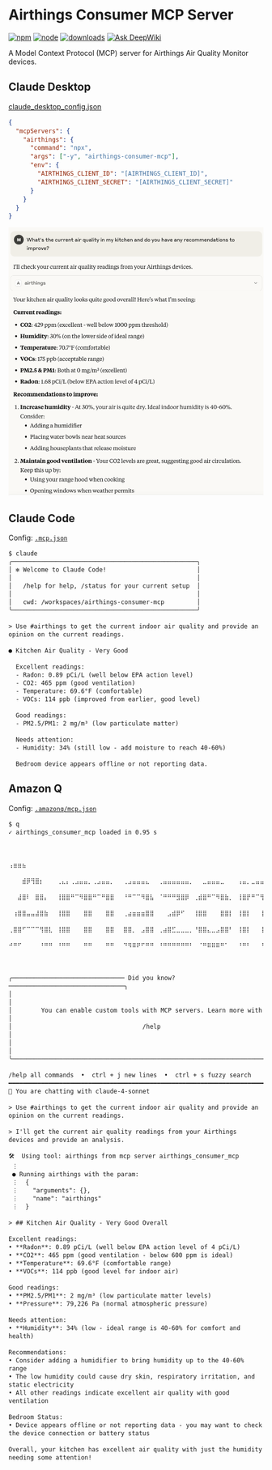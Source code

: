 # Airthings Consumer MCP Server

[![npm](https://badgen.net/npm/v/airthings-consumer-mcp)](https://www.npmjs.com/package/airthings-consumer-mcp)
[![node](https://badgen.net/npm/node/airthings-consumer-mcp)](https://www.npmjs.com/package/airthings-consumer-mcp)
[![downloads](https://badgen.net/npm/dt/airthings-consumer-mcp)](https://www.npmjs.com/package/airthings-consumer-mcp)
[![Ask DeepWiki](https://deepwiki.com/badge.svg)](https://deepwiki.com/michaelahern/airthings-consumer-mcp)

A Model Context Protocol (MCP) server for Airthings Air Quality Monitor devices.

## Claude Desktop

[claude_desktop_config.json](https://modelcontextprotocol.io/quickstart/user)

```json
{
  "mcpServers": {
    "airthings": {
      "command": "npx",
      "args": ["-y", "airthings-consumer-mcp"],
      "env": {
        "AIRTHINGS_CLIENT_ID": "[AIRTHINGS_CLIENT_ID]",
        "AIRTHINGS_CLIENT_SECRET": "[AIRTHINGS_CLIENT_SECRET]"
      }
    }
  }
}
```

![Screenshot of Claude Desktop showing a sample interaction with Airthings Consumer MCP Server](./claude.png)

## Claude Code

Config: [`.mcp.json`](.mcp.json)

```text
$ claude
╭───────────────────────────────────────────────────╮
│ ✻ Welcome to Claude Code!                         │
│                                                   │
│   /help for help, /status for your current setup  │
│                                                   │
│   cwd: /workspaces/airthings-consumer-mcp         │
╰───────────────────────────────────────────────────╯

> Use #airthings to get the current indoor air quality and provide an opinion on the current readings.

● Kitchen Air Quality - Very Good

  Excellent readings:
  - Radon: 0.89 pCi/L (well below EPA action level)
  - CO2: 465 ppm (good ventilation)
  - Temperature: 69.6°F (comfortable)
  - VOCs: 114 ppb (improved from earlier, good level)

  Good readings:
  - PM2.5/PM1: 2 mg/m³ (low particulate matter)

  Needs attention:
  - Humidity: 34% (still low - add moisture to reach 40-60%)

  Bedroom device appears offline or not reporting data.
```

## Amazon Q

Config: [`.amazonq/mcp.json`](.amazonq/mcp.json)

```text
$ q
✓ airthings_consumer_mcp loaded in 0.95 s


    ⢠⣶⣶⣦⠀⠀⠀⠀⠀⠀⠀⠀⠀⠀⠀⠀⠀⠀⠀⠀⠀⠀⠀⠀⠀⠀⠀⠀⠀⠀⠀⠀⠀⠀⠀⠀⠀⠀⠀⠀⠀⠀⠀⠀⠀⠀⠀⠀⠀⠀⠀⠀⠀⠀⠀⠀⠀⠀⠀⠀⠀⠀⠀⠀⢀⣤⣶⣿⣿⣿⣶⣦⡀⠀
 ⠀⠀⠀⣾⡿⢻⣿⡆⠀⠀⠀⢀⣄⡄⢀⣠⣤⣤⡀⢀⣠⣤⣤⡀⠀⠀⢀⣠⣤⣤⣤⣄⠀⠀⢀⣤⣤⣤⣤⣤⣤⡀⠀⠀⣀⣤⣤⣤⣀⠀⠀⠀⢠⣤⡀⣀⣤⣤⣄⡀⠀⠀⠀⠀⠀⠀⢠⣿⣿⠋⠀⠀⠀⠙⣿⣿⡆
 ⠀⠀⣼⣿⠇⠀⣿⣿⡄⠀⠀⢸⣿⣿⠛⠉⠻⣿⣿⠛⠉⠛⣿⣿⠀⠀⠘⠛⠉⠉⠻⣿⣧⠀⠈⠛⠛⠛⣻⣿⡿⠀⢀⣾⣿⠛⠉⠻⣿⣷⡀⠀⢸⣿⡟⠛⠉⢻⣿⣷⠀⠀⠀⠀⠀⠀⣼⣿⡏⠀⠀⠀⠀⠀⢸⣿⣿
 ⠀⢰⣿⣿⣤⣤⣼⣿⣷⠀⠀⢸⣿⣿⠀⠀⠀⣿⣿⠀⠀⠀⣿⣿⠀⠀⢀⣴⣶⣶⣶⣿⣿⠀⠀⠀⣠⣾⡿⠋⠀⠀⢸⣿⣿⠀⠀⠀⣿⣿⡇⠀⢸⣿⡇⠀⠀⢸⣿⣿⠀⠀⠀⠀⠀⠀⢹⣿⣇⠀⠀⠀⠀⠀⢸⣿⡿
 ⢀⣿⣿⠋⠉⠉⠉⢻⣿⣇⠀⢸⣿⣿⠀⠀⠀⣿⣿⠀⠀⠀⣿⣿⠀⠀⣿⣿⡀⠀⣠⣿⣿⠀⢀⣴⣿⣋⣀⣀⣀⡀⠘⣿⣿⣄⣀⣠⣿⣿⠃⠀⢸⣿⡇⠀⠀⢸⣿⣿⠀⠀⠀⠀⠀⠀⠈⢿⣿⣦⣀⣀⣀⣴⣿⡿⠃
 ⠚⠛⠋⠀⠀⠀⠀⠘⠛⠛⠀⠘⠛⠛⠀⠀⠀⠛⠛⠀⠀⠀⠛⠛⠀⠀⠙⠻⠿⠟⠋⠛⠛⠀⠘⠛⠛⠛⠛⠛⠛⠃⠀⠈⠛⠿⠿⠿⠛⠁⠀⠀⠘⠛⠃⠀⠀⠘⠛⠛⠀⠀⠀⠀⠀⠀⠀⠀⠙⠛⠿⢿⣿⣿⣋⠀⠀
 ⠀⠀⠀⠀⠀⠀⠀⠀⠀⠀⠀⠀⠀⠀⠀⠀⠀⠀⠀⠀⠀⠀⠀⠀⠀⠀⠀⠀⠀⠀⠀⠀⠀⠀⠀⠀⠀⠀⠀⠀⠀⠀⠀⠀⠀⠀⠀⠀⠀⠀⠀⠀⠀⠀⠀⠀⠀⠀⠀⠀⠀⠀⠀⠀⠀⠀⠀⠀⠀⠀⠀⠀⠈⠛⠿⢿⡧

╭─────────────────────────────── Did you know? ────────────────────────────────╮
│                                                                              │
│        You can enable custom tools with MCP servers. Learn more with         │
│                                    /help                                     │
│                                                                              │
╰──────────────────────────────────────────────────────────────────────────────╯

/help all commands  •  ctrl + j new lines  •  ctrl + s fuzzy search
━━━━━━━━━━━━━━━━━━━━━━━━━━━━━━━━━━━━━━━━━━━━━━━━━━━━━━━━━━━━━━━━━━━━━━━━━━━━━━━━
🤖 You are chatting with claude-4-sonnet

> Use #airthings to get the current indoor air quality and provide an opinion on the current readings.

> I'll get the current air quality readings from your Airthings devices and provide an analysis.

🛠️  Using tool: airthings from mcp server airthings_consumer_mcp
 ⋮ 
 ● Running airthings with the param:
 ⋮  {
 ⋮    "arguments": {},
 ⋮    "name": "airthings"
 ⋮  }

> ## Kitchen Air Quality - Very Good Overall

Excellent readings:
• **Radon**: 0.89 pCi/L (well below EPA action level of 4 pCi/L)
• **CO2**: 465 ppm (good ventilation - below 600 ppm is ideal)
• **Temperature**: 69.6°F (comfortable range)
• **VOCs**: 114 ppb (good level for indoor air)

Good readings:
• **PM2.5/PM1**: 2 mg/m³ (low particulate matter levels)
• **Pressure**: 79,226 Pa (normal atmospheric pressure)

Needs attention:
• **Humidity**: 34% (low - ideal range is 40-60% for comfort and health)

Recommendations:
• Consider adding a humidifier to bring humidity up to the 40-60% range
• The low humidity could cause dry skin, respiratory irritation, and static electricity
• All other readings indicate excellent air quality with good ventilation

Bedroom Status:
• Device appears offline or not reporting data - you may want to check the device connection or battery status

Overall, your kitchen has excellent air quality with just the humidity needing some attention!
```
